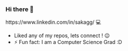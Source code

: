 ### Hi there 👋

<!--
**sakshamaggarwal/SakshamAggarwal** is a ✨ _special_ ✨ repository because its `README.md` (this file) appears on your GitHub profile.

Here are some ideas to get you started:

- 👋 Hi, I’m @sakshamaggarwal
- 🌱 I’m currently learning Terraforms and Deep Learning
- 👀 I’m always interested in exploring new projects and technologies to collaborate on ! 🚗
- 🌱 I’m currently working as a Research Assistant at UC Irvine 👨‍🎓
- 📫 Feel free to drop a message to my LinkedIn --> https://www.linkedin.com/in/sakagg/ 💻
- Liked any of my repos, lets connect ! 😉
- ⚡ Fun fact: I am a Computer Science Grad :D

###
